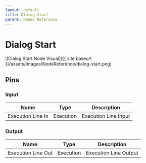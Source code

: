 ```yaml
---
layout: default
title: Dialog Start
parent: Nodes Reference
---
```

# Dialog Start

![Dialog Start Node Visual]({{ site.baseurl }}/assets/images/NodeReference/dialog-start.png)

## Pins

### Input

| Name | Type | Description |
| --- | --- | --- |
| Execution Line In | Execution | Execution Line Input |

### Output

| Name | Type | Description |
| --- | --- | --- |
| Execution Line Out | Execution | Execution Line Output |